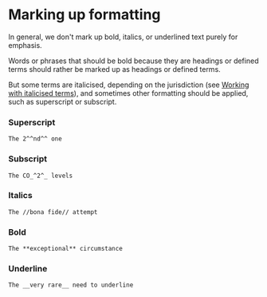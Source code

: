 # Marking up formatting

In general, we don't mark up bold, italics, or underlined text purely for emphasis.

Words or phrases that should be bold because they are headings or defined terms should rather be marked up as headings or defined terms.

But some terms are italicised, depending on the jurisdiction (see [Working with italicised terms](italicised-terms.md)), and sometimes other formatting should be applied, such as superscript or subscript.

### Superscript

```
The 2^^nd^^ one
```

### Subscript

```
The CO_^2^_ levels
```

### Italics

```
The //bona fide// attempt
```

### Bold

```
The **exceptional** circumstance
```

### Underline

```
The __very rare__ need to underline
```
